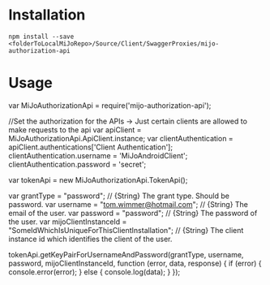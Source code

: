 # Installation
```shell
npm install --save <folderToLocalMiJoRepo>/Source/Client/SwaggerProxies/mijo-authorization-api
```

# Usage
var MiJoAuthorizationApi = require('mijo-authorization-api');

//Set the authorization for the APIs -> Just certain clients are allowed to make requests to the api
var apiClient = MiJoAuthorizationApi.ApiClient.instance;
var clientAuthentication = apiClient.authentications['Client Authentication'];
clientAuthentication.username = 'MiJoAndroidClient';
clientAuthentication.password = 'secret';

var tokenApi = new MiJoAuthorizationApi.TokenApi();

var grantType = "password"; // {String} The grant type. Should be password.
var username = "tom.wimmer@hotmail.com"; // {String} The email of the user.
var password = "password"; // {String} The password of the user.
var mijoClientInstanceId = "SomeIdWhichIsUniqueForThisClientInstallation"; // {String} The client instance id which identifies the client of the user.

tokenApi.getKeyPairForUsernameAndPassword(grantType, username, password, mijoClientInstanceId, function (error, data, response) {
    if (error) {
        console.error(error);
    } else {
        console.log(data);
    }
});